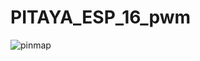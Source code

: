 # PITAYA_ESP_16_pwm
 

![pinmap](https://user-images.githubusercontent.com/25557362/124349260-87aea080-dbee-11eb-90d0-fada43299543.jpg)


          
